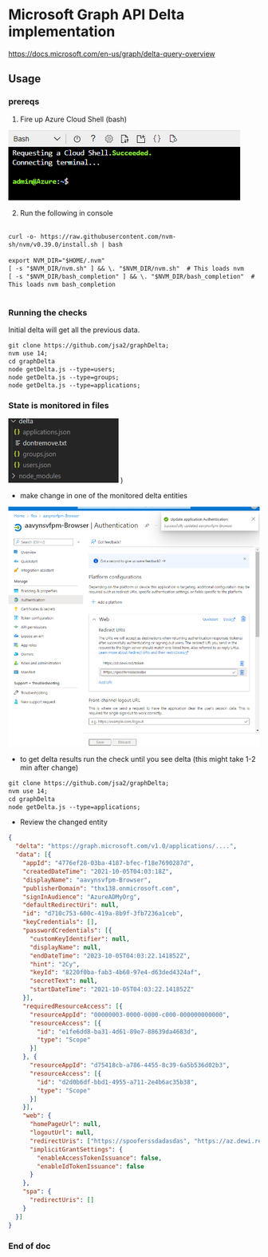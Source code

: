 # Microsoft Graph API Delta implementation

https://docs.microsoft.com/en-us/graph/delta-query-overview

## Usage


### prereqs
1. Fire up Azure Cloud Shell (bash)

![img](20220513070152.png)


2. Run the following in console
```

curl -o- https://raw.githubusercontent.com/nvm-sh/nvm/v0.39.0/install.sh | bash

export NVM_DIR="$HOME/.nvm"
[ -s "$NVM_DIR/nvm.sh" ] && \. "$NVM_DIR/nvm.sh"  # This loads nvm
[ -s "$NVM_DIR/bash_completion" ] && \. "$NVM_DIR/bash_completion"  # This loads nvm bash_completion


```

### Running the checks
Initial delta will get all the previous data.
```
git clone https://github.com/jsa2/graphDelta;
nvm use 14; 
cd graphDelta
node getDelta.js --type=users;
node getDelta.js --type=groups;
node getDelta.js --type=applications;

```

### State is monitored in files

 ![](20220513072734.png)  )


- make change in one of the monitored delta entities

![](20220513073309.png)  

- to get delta results run the check until you see delta (this might take 1-2 min after change)

```
git clone https://github.com/jsa2/graphDelta;
nvm use 14; 
cd graphDelta
node getDelta.js --type=applications;
```

- Review the changed entity

```json
{
  "delta": "https://graph.microsoft.com/v1.0/applications/....",
  "data": [{
    "appId": "4776ef28-03ba-4187-bfec-f18e7690287d",
    "createdDateTime": "2021-10-05T04:03:18Z",
    "displayName": "aavynsvfpm-Browser",
    "publisherDomain": "thx138.onmicrosoft.com",
    "signInAudience": "AzureADMyOrg",
    "defaultRedirectUri": null,
    "id": "d710c753-600c-419a-8b9f-3fb7236a1ceb",
    "keyCredentials": [],
    "passwordCredentials": [{
      "customKeyIdentifier": null,
      "displayName": null,
      "endDateTime": "2023-10-05T04:03:22.141852Z",
      "hint": "2Cy",
      "keyId": "8220f0ba-fab3-4b60-97e4-d63ded4324af",
      "secretText": null,
      "startDateTime": "2021-10-05T04:03:22.141852Z"
    }],
    "requiredResourceAccess": [{
      "resourceAppId": "00000003-0000-0000-c000-000000000000",
      "resourceAccess": [{
        "id": "e1fe6dd8-ba31-4d61-89e7-88639da4683d",
        "type": "Scope"
      }]
    }, {
      "resourceAppId": "d75418cb-a786-4455-8c39-6a5b536d02b3",
      "resourceAccess": [{
        "id": "d2d0b6df-bbd1-4955-a711-2e4b6ac35b38",
        "type": "Scope"
      }]
    }],
    "web": {
      "homePageUrl": null,
      "logoutUrl": null,
      "redirectUris": ["https://spooferssdadasdas", "https://az.dewi.red/token"],
      "implicitGrantSettings": {
        "enableAccessTokenIssuance": false,
        "enableIdTokenIssuance": false
      }
    },
    "spa": {
      "redirectUris": []
    }
  }]
}
```


### End of doc